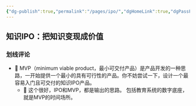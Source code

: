 ```yaml
---
{"dg-publish":true,"permalink":"/pages/ipo/","dgHomeLink":true,"dgPassFrontmatter":false}
---
```



## 知识IPO：把知识变现成价值

### 划线评论
- 📌 MVP（minimum viable product，最小可交付产品）是产品开发的一种思路，一开始提供一个最小的具有可行性的产品。你不妨尝试一下，设计一个最容易入门且可交付的知识IPO产品。  
    - 💭 这个很好，IPO和MVP，都是输出的思路。
包括教育系统的数字底座，就是MVP的时间场所。